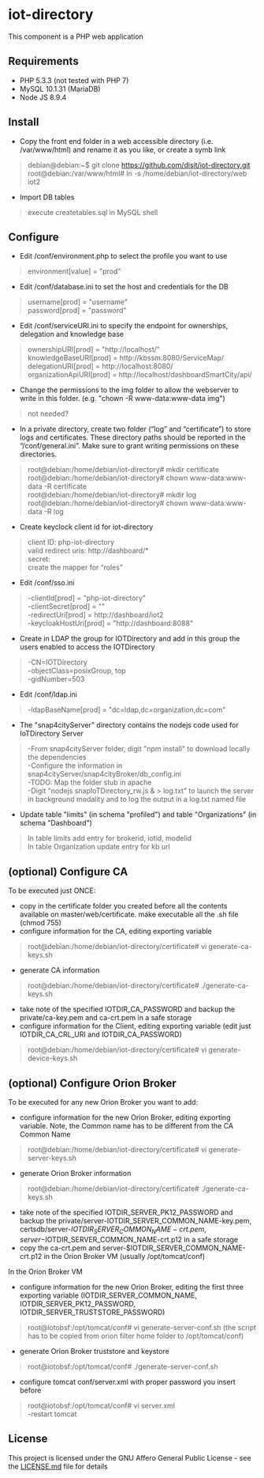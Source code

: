 # iot-directory
This component is a PHP web application

## Requirements
- PHP 5.3.3 (not tested with PHP 7)
- MySQL 10.1.31 (MariaDB)
- Node JS 8.9.4

## Install
- Copy the front end folder in a web accessible directory (i.e. /var/www/html) and rename it as you like, or create a symb link
>debian@debian:~$ git clone https://github.com/disit/iot-directory.git  
>root@debian:/var/www/html# ln -s /home/debian/iot-directory/web iot2  
- Import DB tables
>execute createtables.sql in MySQL shell  

## Configure
- Edit /conf/environment.php to select the profile you want to use
>environment[value] = "prod"
- Edit /conf/database.ini  to set the host and credentials for the DB
>username[prod] = "username"  
>password[prod] = "password"  
- Edit /conf/serviceURI.ini to specify the endpoint for ownerships, delegation and knowledge base
>ownershipURI[prod] = "http://localhost/"  
>knowledgeBaseURI[prod] = http://kbssm:8080/ServiceMap/  
>delegationURI[prod] = http://localhost:8080/  
>organizationApiURI[prod] = http://localhost/dashboardSmartCity/api/  
- Change the permissions to the img folder to allow the webserver to write in this folder. (e.g. "chown -R www-data:www-data img")
>not needed?  
- In a private directory, create two folder (“log” and “certificate”) to store logs and certificates. These directory paths should be reported in the “/conf/general.ini”. Make sure to grant writing permissions on these directories.
>root@debian:/home/debian/iot-directory# mkdir certificate  
>root@debian:/home/debian/iot-directory# chown www-data:www-data -R certificate  
>root@debian:/home/debian/iot-directory# mkdir log  
>root@debian:/home/debian/iot-directory# chown www-data:www-data -R log  
- Create keyclock client id for iot-directory  
>client ID: php-iot-directory  
>valid redirect uris: http://dashboard/*  
>secret: <php-iot-directory-secret>  
>create the mapper for “roles”  
- Edit /conf/sso.ini
>-clientId[prod] = "php-iot-directory"  
>-clientSecret[prod] = "<php-iot-directory-secret>"  
>-redirectUri[prod] = http://dashboard/iot2  
>-keycloakHostUri[prod] = "http://dashboard:8088"  
- Create in LDAP the group for IOTDirectory and add in this group the users enabled to access the IOTDirectory
>-CN=IOTDirectory  
>-objectClass=posixGroup, top   
>-gidNumber=503  
- Edit /conf/ldap.ini
>-ldapBaseName[prod] = "dc=ldap,dc=organization,dc=com"  
- The "snap4cityServer" directory contains the nodejs code used for IoTDirectory Server  
>-From snap4cityServer folder, digit "npm install" to download locally the dependencies  
>-Configure the information in snap4cityServer/snap4cityBroker/db_config.ini  
>-TODO: Map the folder stub in apache  
>-Digit "nodejs snapIoTDirectory_rw.js & > log.txt" to launch the server in background modality and to log the output in a log.txt named file  
- Update table "limits" (in schema "profiled") and table "Organizations" (in schema "Dashboard")
>In table limits add entry for brokerid, iotid, modelid  
>In table Organization update entry for kb url  

## (optional) Configure CA

To be executed just ONCE:

- copy in the certificate folder you created before all the contents available on master/web/certificate. make executable all the .sh file (chmod 755)
- configure information for the CA, editing exporting variable
>root@debian:/home/debian/iot-directory/certificate# vi generate-ca-keys.sh  
- generate CA information
>root@debian:/home/debian/iot-directory/certificate# ./generate-ca-keys.sh  
- take note of the specified IOTDIR_CA_PASSWORD and backup the private/ca-key.pem and ca-crt.pem in a safe storage
- configure information for the Client, editing exporting variable (edit just IOTDIR_CA_CRL_URI and IOTDIR_CA_PASSWORD)
>root@debian:/home/debian/iot-directory/certificate# vi generate-device-keys.sh  

## (optional) Configure Orion Broker

To be executed for any new Orion Broker you want to add:

- configure information for the new Orion Broker, editing exporting variable. Note, the Common name has to be different from the CA Common Name
>root@debian:/home/debian/iot-directory/certificate# vi generate-server-keys.sh  
- generate Orion Broker information
>root@debian:/home/debian/iot-directory/certificate# ./generate-ca-keys.sh  
- take note of the specified IOTDIR_SERVER_PK12_PASSWORD and backup the private/server-IOTDIR_SERVER_COMMON_NAME-key.pem, certsdb/server-$IOTDIR_SERVER_COMMON_NAME-crt.pem, server-$IOTDIR_SERVER_COMMON_NAME-crt.p12 in a safe storage
- copy the ca-crt.pem and server-$IOTDIR_SERVER_COMMON_NAME-crt.p12 in the Orion Broker VM (usually /opt/tomcat/conf)

In the Orion Broker VM
- configure information for the new Orion Broker, editing the first three exporting variable (IOTDIR_SERVER_COMMON_NAME, IOTDIR_SERVER_PK12_PASSWORD, IOTDIR_SERVER_TRUSTSTORE_PASSWORD)
>root@iotobsf:/opt/tomcat/conf# vi generate-server-conf.sh (the script has to be copied from orion filter home folder to /opt/tomcat/conf)  
- generate Orion Broker truststore and keystore
>root@iotobsf:/opt/tomcat/conf# ./generate-server-conf.sh
- configure tomcat conf/server.xml with proper password you insert before
>root@iotobsf:/opt/tomcat/conf# vi server.xml 
><Connector allowHostHeaderMismatch="true" SSLEnabled="true" clientAuth="want" truststoreFile="conf/caCerts.jks" truststorePass="<IOTDIR_SERVER_TRUSTSTORE_PASSWORD>" keystoreFile="conf/tomcat.keystore" keystorePass="<IOTDIR_SERVER_PK12_PASSWORD>" maxThreads="200" port="8443" protocol="org.apache.coyote.http11.Http11NioProtocol" scheme="https" secure="true" sslProtocol="TLS" sslEnabledProtocols="TLSv1.3,TLSv1.2,TLSv1.1" ciphers="TLS_RSA_WITH_AES_128_CBC_SHA, TLS_RSA_WITH_AES_256_CBC_SHA"/>  
-restart tomcat  

## License

This project is licensed under the GNU Affero General Public License - see the [LICENSE.md](LICENSE) file for details
